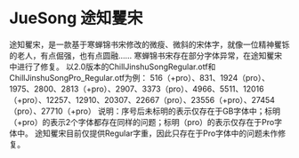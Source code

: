 # JueSong 途知矍宋
途知矍宋，是一款基于寒蝉锦书宋修改的微瘦、微斜的宋体字，就像一位精神矍铄的老人，有点倔强，也有点圆融……
寒蝉锦书宋存在部分字体异常，在途知矍宋中进行了修复。
以2.0版本的ChillJinshuSongRegular.otf和ChillJinshuSongPro_Regular.otf为例：
516（+pro）、831、1924（pro）、1975、2800、2813（+pro）、2907、3373（pro）、4966、5511、12016（+pro）、12257、12910、20307、22667（pro）、23556（+pro）、27454（pro）、27710（+pro）
说明：序号后未标明的表示仅存在于GB字体中；标明（+pro）的表示2个字体都存在同样的问题；标明（pro）的表示仅存在于Pro字体中。
途知矍宋目前仅提供Regular字重，因此只存在于Pro字体中的问题未作修复。
